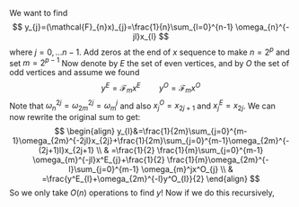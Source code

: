 We want to find
$$
y_{j}=(\mathcal{F}_{n}x)_{j}=\frac{1}{n}\sum_{l=0}^{n-1} \omega_{n}^{-jl}x_{l}
$$
where $j=0,\dots n-1$. 
Add zeros at the end of $x$ sequence to make $n=2^p$ and set $m=2^{p-1}$
Now denote by $E$ the set of even vertices, and by $O$ the set of odd vertices and assume we found
$$
y^E=\mathcal{F}_{m}x^E\quad \quad y^O=\mathcal{F}_{m}x^O
$$
Note that $\omega_{n}^{2j}=\omega_{2m}^{2j}=\omega_{m}^j$ and also $x^O_{j}=x_{2j+1}$ and $x^E_{j}=x_{2j}$.
We can now rewrite the original sum to get:
$$
\begin{align}
y_{l}&=\frac{1}{2m}\sum_{j=0}^{m-1}\omega_{2m}^{-2jl}x_{2j}+\frac{1}{2m}\sum_{j=0}^{m-1}\omega_{2m}^{-(2j+1)l}x_{2j+1}  \\
 & =\frac{1}{2} \frac{1}{m}\sum_{j=0}^{m-1} \omega_{m}^{-jl}x^E_{j}+\frac{1}{2} \frac{1}{m}\omega_{2m}^{-l}\sum_{j=0}^{m-1} \omega_{m}^jx^O_{j} \\
 & =\frac{y^E_{l}+\omega_{2m}^{-l}y^O_{l}}{2}
\end{align}
$$
So we only take $O(n)$ operations to find $y$! 
Now if we do this recursively, 
